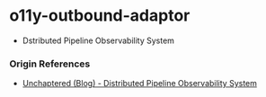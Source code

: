 # o11y-outbound-adaptor

- Dstributed Pipeline Observability System

### Origin References

- [Unchaptered (Blog) - Distributed Pipeline Observability System](https://inblog.ai/unchaptered/22226?traffic_type=internal)
